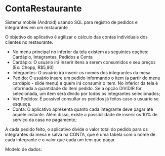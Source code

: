 # ContaRestaurante

  Sistema mobile (Android) usando SQL para registro de pedidos e integrantes em um restaurante

  O objetivo do aplicativo é agilizar o cálculo das contas individuais dos clientes no restaurante.
  
  - No menu principal no inferior da tela existem as seguintes opções: Cardápio, Integrantes, Pedidos e Conta
  - Cardápio: O usuário irá inserir itens a serem consumidos e seu preços (Ex: Chopp, R$5,90)
  - Integrantes: O usuário irá inserir os nomes dos integrantes da mesa
  - Pedido: O usuário insere um pedido informando o item (a partir do menu cardápio - slide menu) e quem irá consumir o item. No inferior da tela é informada a quantidade do item pedido. Se a opção DIVIDIR for selecionada, um item será divido por todos os integrantes selecionados;
  - Ver Pedidos: É possível consultar os pedidos já feitos caso o usuário se esqueça.
  - Conta: O aplicativo apresenta quanto cada integrante deve pagar até aquele instante. Além disso, existe a possibilidade de inserir os 10% de serviço da casa no pagamento;

  A cada pedido feito, o aplicativo divide o valor total do pedido para os integrantes da mesa e salva na CONTA, que é uma tabela com o nome de cada integrante e o valor que cada um tem que pagar.
  
  Modelo de dados:
  
  
  
  
